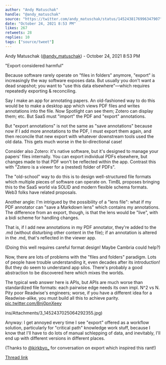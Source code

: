 ```yaml
---
author: "Andy Matuschak"
handle: "@andy_matuschak"
source: "https://twitter.com/andy_matuschak/status/1452438176996347907"
date: "October 24, 2021 8:53 PM"
likes: 267
retweets: 28
replies: 10
tags: ["source/tweet"]
---
```

Andy Matuschak ([@andy_matuschak](https://twitter.com/andy_matuschak)) - October 24, 2021 8:53 PM

"Export considered harmful"

Because software rarely operate on "files in folders" anymore, "export" is increasingly the way software exposes data. But usually you don't want a dead snapshot; you want to "use this data elsewhere"—which requires repeatedly exporting & reconciling.

Say I make an app for annotating papers. An old-fashioned way to do this would be to make a desktop app which views PDF files and writes annotations into the file. Now Spotlight can see them; Zotero can display them; etc. But SaaS must "import" the PDF and "export" annotations.

But "export annotations" is not the same as "save annotations" because now if I add more annotations to the PDF, I must export them again, and then reconcile that new export with whatever downstream tools used the old data. This gets much worse in the bi-directional case!

Consider also Zotero: it's native software, but it's designed to manage your papers' files internally. You can export individual PDFs elsewhere, but changes made to that PDF won't be reflected within the app. Contrast this with "Zotero is a viewer for a (nested) folder of PDFs".

The "old-school" way to do this is to design well-structured file formats which multiple pieces of software can operate on. TimBL proposes bringing this to the SaaS world via SOLID and modern flexible schema formats. Web3 folks have related proposals.

Another angle: I'm intrigued by the possibility of a "lens file": what if my PDF annotator can "save a Markdown lens" which contains my annotations. The difference from an export, though, is that the lens would be "live", with a bidi scheme for handling changes.

That is, if I add new annotations in my PDF annotator, they're added to the .md (without disturbing other content in the file); if an annotation is altered in the .md, that's reflected in the viewer app.

(Doing this well requires careful format design! Maybe Cambria could help?)

Now, there are lots of problems with the "files and folders" paradigm. Lots of people have trouble understanding it, even decades after its introduction! But they do seem to understand app silos. There's probably a good abstraction to be discovered here which mixes the worlds.

The typical web answer here is APIs, but APIs are much worse than standardized file formats: each pairwise edge needs its own impl. N^2 vs N. Pity poor Readwise's engineers; worse, if you have a different idea for a Readwise-alike, you must build all this to achieve parity. [pic.twitter.com/Bnj0pnXeey](https://twitter.com/andy_matuschak/status/1452438198668328960/photo/1)

ins/Attachments/3_1452437025064292355.jpg)

Anyway: I get annoyed every time I see "export" offered as a workflow solution, particularly for "critical path" knowledge work stuff, because I know that I'll have to do lots of manual schlepping of data, and inevitably, I'll end up with different versions in different places.

(Thanks to [@kirkbyo_](https://twitter.com/kirkbyo_) for conversation on export which inspired this rant!)

[Thread link](https://twitter.com/andy_matuschak/status/1452438176996347907)
